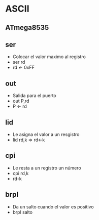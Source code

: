 # ASCII
## ATmega8535

## ser
* Colocar el valor maximo al registro
* ser rd
* rd <- 0xFF
## out
* Salida para el puerto
* out P,rd
* P <- rd
## lid
* Le asigna el valor a un resgistro
* lid rd,k => rd<-k
## cpi
* Le resta a un registro un número
* cpi rd,k
* rd-k
## brpl
* Da un salto cuando el valor es positivo
* brpl salto